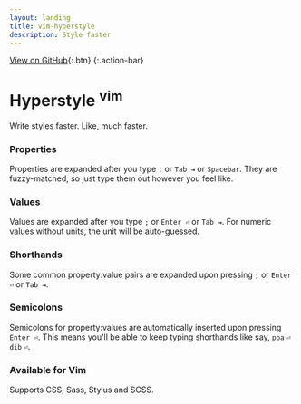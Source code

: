 ```yaml
---
layout: landing
title: vim-hyperstyle
description: Style faster
---
```


<script src='http://cdn.rawgit.com/rstacruz/typish/v0.2.1/index.js'></script>

[View on GitHub](https://github.com/rstacruz/vim-hyperstyle){:.btn}
{:.action-bar}

# Hyperstyle <sup>vim</sup>

Write styles faster. Like, much faster.

### Properties
Properties are expanded after you type `:` or `Tab ⇥` or `Spacebar`. They are fuzzy-matched, so just type them out however you feel like.

<div class='code-box' id='properties-box'></div>
<script>
(function(){
function repeat() {
  typish('#properties-box')
  .speed(80)
  .type('section ', 'sel')
  .type('{', 'sym')
  .type('\n  ')
  .wait(5)

  .type('di', 'prop')
  .wait(5)
  .del(2, 0)
  .type('display:', 'prop -hl', 0)
  .type(' ', 0)
  .wait(5)
  .type('block', 'val')
  .type(';', 'sym')
  .type('\n  ', 0)
  .wait(5)

  .type('pad', 'prop')
  .wait(5)
  .del(3, 0)
  .type('padding:', 'prop -hl', 0)
  .type(' ', 0)
  .wait(5)
  .type('3px', 'val')
  .type(';', 'sym')
  .type('\n  ', 0)
  .wait(5)

  .type('boxsh', 'prop')
  .wait(5)
  .del(5, 0)
  .type('box-shadow:', 'prop -hl', 0)
  .type(' ', 0)
  .wait(5)
  .type('1px 0 black', 'val')
  .type(';', 'sym')
  .type('\n  ', 0)
  .wait(5)

  .del(2, 0)
  .type('}', 'sym', 0)
  .wait(50)
  .then(repeat)
}
repeat()
})();
</script>

### Values
Values are expanded after you type `;` or `Enter ⏎` or `Tab ⇥`. For numeric values without units, the unit will be auto-guessed.

<div class='code-box' id='values-box'></div>
<script>
(function(){
function repeat() {
  typish('#values-box')
  .speed(80)
  .type('.heading ', 'sel')
  .type('{', 'sym')
  .type('\n  ')
  .wait(5)

  .type('float: ', 'prop')
  .type('l', 'val')
  .wait(5)
  .del(1, 0)
  .type('left', 'val -hl', 0)
  .type(';', 'sym', 0)
  .type('\n  ', 0)
  .wait(5)

  .type('font-size: ', 'prop')
  .type('3', 'val')
  .wait(5)
  .del(1, 0)
  .type('3em', 'val -hl', 0)
  .type(';', 'sym', 0)
  .wait(5)
  .type('\n  ', 0)

  .type('position: ', 'prop')
  .type('re', 'val')
  .wait(5)
  .del(2, 0)
  .type('relative', 'val -hl', 0)
  .type(';', 'sym', 0)
  .type('\n  ', 0)
  .wait(5)

  .del(2, 0)
  .type('}', 'sym', 0)
  .wait(50)
  .then(repeat)
}
repeat()
})();
</script>

### Shorthands
Some common property:value pairs are expanded upon pressing `;` or `Enter ⏎` or `Tab ⇥`.

<div class='code-box' id='statements-box'></div>
<script>
(function(){
function repeat() {
  typish('#statements-box')
  .speed(80)
  .type('.menu ', 'sel')
  .type('{', 'sym')
  .type('\n  ')
  .wait(5)

  .type('m0a', 'prop')
  .wait(5)
  .del(3, 0)
  .type('margin: ', 'prop -hl', 0)
  .type('0 auto', 'val -hl', 0)
  .type(';', 'sym', 0)
  .type('\n  ', 0)
  .wait(5)

  .type('bold', 'prop')
  .wait(5)
  .del(4, 0)
  .type('font-weight: ', 'prop -hl', 0)
  .type('bold', 'val -hl', 0)
  .type(';', 'sym', 0)
  .type('\n  ', 0)
  .wait(5)

  .type('dib', 'prop')
  .wait(5)
  .del(3, 0)
  .type('display: ', 'prop -hl', 0)
  .type('inline-block', 'val -hl', 0)
  .type(';', 'sym', 0)
  .type('\n  ', 0)
  .wait(5)

  .del(2, 0)
  .type('}', 'sym', 0)
  .wait(50)
  .then(repeat)
}
repeat()
})();
</script>

### Semicolons
Semicolons for property:values are automatically inserted upon pressing `Enter ⏎`. This means you'll be able to keep typing shorthands like say, `poa` `⏎` `dib` `⏎`.

<div class='code-box' id='semis-box'></div>
<script>
(function(){
function repeat() {
  typish('#semis-box')
  .speed(80)
  .type('.navigation ', 'sel')
  .type('{', 'sym')
  .type('\n  ')

  .type('position: ', 'prop')
  .type('abs', 'val')
  .wait(5)
  .del(3, 0)
  .type('absolute', 'val -hl', 0)
  .type(';', 'sym -hl', 0)
  .type('\n  ', 0)
  .wait(10)

  .type('l', 'prop')
  .type('eft: ', 'prop', 0)
  .wait(5)
  .type('30', 'val')
  .del(2, 0)
  .type('30px', 'val -hl', 0)
  .type(';', 'sym -hl', 0)
  .type('\n  ', 0)
  .wait(10)

  .type('top: ', 'prop')
  .type('0', 'val')
  .wait(5)
  .type(';', 'sym -hl', 0)
  .type('\n  ', 0)
  .wait(10)

  .del(2, 0)
  .type('}', 'sym', 0)
  .wait(50)
  .then(repeat)
}
repeat()
})();
</script>

### Available for Vim

Supports CSS, Sass, Stylus and SCSS.

<div class='code-box' id='main-box'></div>
<script>
(function(){
function repeat() {
  typish('#main-box')
  .speed(80)
  .type('" ~/.vimrc\n', 'sel', 0.5)
  .type('" using vim-plug:', 'sel', 0.5)
  .wait(10)
  .type('\n\n')
  .type('Plug ', 'prop')
  .type("'rstacruz/vim-hyperstyle'", '<a href="https://github.com/rstacruz/vim-hyperstyle" class="val">')
  .wait(50)

  .clear(0)
  .then(repeat)
}
repeat()
})();
</script>
